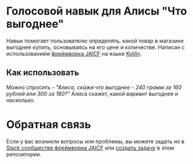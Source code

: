 # Голосовой навык для Алисы "Что выгоднее"

Навык помогает пользователю определять, какой товар в магазине выгоднее купить, основываясь на его цене и количестве.
Написан с использованием [фреймворка JAICF](https://github.com/just-ai/jaicf-kotlin/tree/master/channels/yandex-alice) на языке [Kotlin](https://kotlinlang.org).

## Как использовать

Можно спросить - _"Алиса, скажи что выгоднее - 240 грамм за 160 рублей или 300 за 180?"_
Алиса скажет, какой вариант выгоднее и насколько.

# Обратная связь

Если у вас возникли вопросы или проблемы, вы можете задать их в [Slack сообществе фреймворка JAICF](https://join.slack.com/t/jaicf/shared_invite/zt-clzasfyq-f4gv8hf3JHD4RmpMtrt0Aw) или [создать задачу](https://github.com/just-ai/alice-jaicf-template/issues) в этом репозитории.
